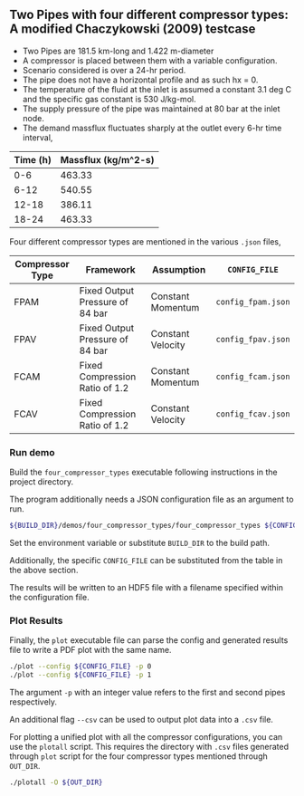 ## Two Pipes with four different compressor types: A modified Chaczykowski (2009) testcase

- Two Pipes are 181.5 km-long and 1.422 m-diameter
- A compressor is placed between them with a variable configuration.
- Scenario considered is over a 24-hr period.
- The pipe does not have a horizontal profile and as such hx = 0.
- The temperature of the fluid at the inlet is assumed a constant 3.1 deg C and the specific gas constant is 530 J/kg-mol.
- The supply pressure of the pipe was maintained at 80 bar at the inlet node.
- The demand massflux fluctuates sharply at the outlet every 6-hr time interval,

| Time (h) | Massflux (kg/m^2-s) |
|----------|---------------|
| 0-6      | 463.33        |
| 6-12     | 540.55        |
| 12-18    | 386.11        |
| 18-24    | 463.33        |

Four different compressor types are mentioned in the various `.json` files,

| Compressor Type | Framework                       | Assumption        | `CONFIG_FILE`      |
|-----------------|---------------------------------|-------------------|--------------------|
| FPAM            | Fixed Output Pressure of 84 bar | Constant Momentum | `config_fpam.json` |
| FPAV            | Fixed Output Pressure of 84 bar | Constant Velocity | `config_fpav.json` |
| FCAM            | Fixed Compression Ratio of 1.2  | Constant Momentum | `config_fcam.json` |
| FCAV            | Fixed Compression Ratio of 1.2  | Constant Velocity | `config_fcav.json` |

### Run demo

Build the `four_compressor_types` executable following instructions in the project directory.

The program additionally needs a JSON configuration file as an argument to run.

```bash
${BUILD_DIR}/demos/four_compressor_types/four_compressor_types ${CONFIG_FILE}
```

Set the environment variable or substitute `BUILD_DIR` to the build path.

Additionally, the specific `CONFIG_FILE` can be substituted from the table in the above section.

The results will be written to an HDF5 file with a filename specified within the configuration file.

### Plot Results

Finally, the `plot` executable file can parse the config and generated results file to write a PDF plot with the same name.

```bash
./plot --config ${CONFIG_FILE} -p 0
./plot --config ${CONFIG_FILE} -p 1
```

The argument `-p` with an integer value refers to the first and second pipes respectively.

An additional flag `--csv` can be used to output plot data into a `.csv` file.

For plotting a unified plot with all the compressor configurations, you can use the `plotall` script.
This requires the directory with `.csv` files generated through `plot` script for the four compressor types mentioned through `OUT_DIR`.

```bash
./plotall -O ${OUT_DIR}
```